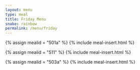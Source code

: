 ```yaml
---
layout: menu
type: meal
title: Friday Menu
snake: rainbow
permalink: /menu/friday
---
```

{% assign mealid = "501a" %}
{% include meal-insert.html %}

{% assign mealid = "511" %}
{% include meal-insert.html %}

{% assign mealid = "503a" %}
{% include meal-insert.html %}
